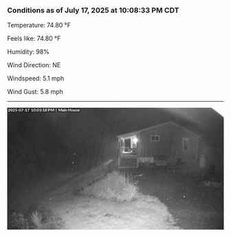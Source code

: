 ### Conditions as of July 17, 2025 at 10:08:33 PM CDT 

Temperature: 74.80 &deg;F

Feels like: 74.80 &deg;F

Humidity: 98%

Wind Direction: NE

Windspeed: 5.1 mph

Wind Gust: 5.8 mph

---

<img src="./images/latest.jpeg"/>

